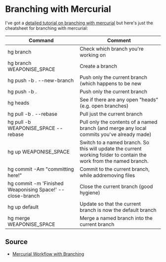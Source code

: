 ﻿# Branching with Mercurial

I've got a [detailed tutorial on branching with mercurial](https://secretgeek.net/branching) but here's just the cheatsheet for branching with mercurial:

|Command|Comment|
|-------|-------|
|hg branch | Check which branch you're working on|
|hg branch WEAPONISE_SPACE | Create a branch|
|hg push -b . --new-branch | Push only the current branch (which happens to be new|
|hg push -b . | Push only the current branch|
|hg heads | See if there are any open "heads" (e.g. open branches)|
|hg pull -b . --rebase | Pull just the current branch|
|hg pull -b WEAPONISE_SPACE --rebase | Pull only the contents of a named branch (and merge any local commits you've already made)|
|hg up WEAPONISE_SPACE | Switch to a named branch. So this will update the current working folder to contain the work from the named branch.|
|hg commit -Am "committing here!" | Commit to the current branch, while addremoving files|
|hg commit -m 'Finished Weaponising Space!' --close-branch | Close the current branch (good hygiene)|
|hg up default | Update so that the current branch is now the default branch|
|hg merge WEAPONISE_SPACE | Merge a named branch into the current branch|

## Source

* [Mercurial Workflow with Branching](https://secretgeek.net/branching)
